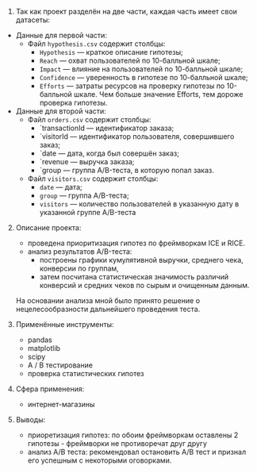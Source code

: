 1. Так как проект разделён на две части, каждая часть имеет свои датасеты:
  - Данные для первой части: 
      - Файл `hypothesis.csv` содержит столбцы:
          - `Hypothesis` — краткое описание гипотезы;
          - `Reach` — охват пользователей по 10-балльной шкале;
          - `Impact` — влияние на пользователей по 10-балльной шкале;
          - `Confidence` — уверенность в гипотезе по 10-балльной шкале;
          - `Efforts` — затраты ресурсов на проверку гипотезы по 10-балльной шкале. Чем больше значение Efforts, тем дороже проверка гипотезы.
  - Данные для второй части:
    - Файл `orders.csv` содержит столбцы:
        - `transactionId — идентификатор заказа;
        - `visitorId — идентификатор пользователя, совершившего заказ;
        - `date — дата, когда был совершён заказ;
        - `revenue — выручка заказа;
        - `group — группа A/B-теста, в которую попал заказ.
    - Файл `visitors.csv` содержит столбцы:
        - `date` — дата;
        - `group` — группа A/B-теста;
        - `visitors` — количество пользователей в указанную дату в указанной группе A/B-теста


2. Описание проекта: 
    - проведена приоритизация гипотез по фреймворкам ICE и RICE. 
    - анализ результатов A/B-теста:
        - построены графики кумулятивной выручки, среднего чека, конверсии по группам, 
        - затем посчитана статистическая значимость различий конверсий и средних чеков по сырым и очищенным данным. 
        
    На основании анализа мной было принято решение о нецелесообразности дальнейшего проведения теста.
3. Применённые инструменты:
    - pandas
    - matplotlib
    - scipy
    - A / B тестирование
    - проверка статистических гипотез

4. Сфера применения:
    - интернет-магазины
    
5. Выводы:
    - приоретизация гипотез: по обоим фреймворкам оставлены 2 гипотезы - фреймворки не противоречат друг другу
    - анализ А/В теста: рекомендовал остановить A/B тест и признал его успешным с некоторыми оговорками.
